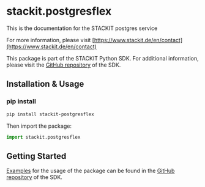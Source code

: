 # stackit.postgresflex
This is the documentation for the STACKIT postgres service

For more information, please visit [https://www.stackit.de/en/contact](https://www.stackit.de/en/contact)

This package is part of the STACKIT Python SDK. For additional information, please visit the [GitHub repository](https://github.com/stackitcloud/stackit-sdk-python) of the SDK.


## Installation & Usage
### pip install

```sh
pip install stackit-postgresflex
```

Then import the package:
```python
import stackit.postgresflex
```

## Getting Started

[Examples](https://github.com/stackitcloud/stackit-sdk-python/tree/main/examples) for the usage of the package can be found in the [GitHub repository](https://github.com/stackitcloud/stackit-sdk-python) of the SDK.